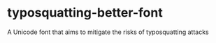 # typosquatting-better-font
A Unicode font that aims to mitigate the risks of typosquatting attacks
